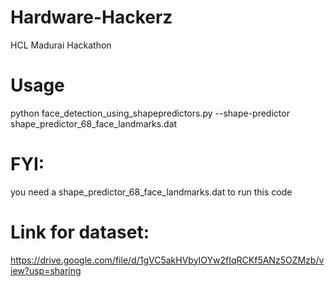 # Hardware-Hackerz
HCL Madurai Hackathon

# Usage 
python face_detection_using_shapepredictors.py --shape-predictor shape_predictor_68_face_landmarks.dat

# FYI:
you need a shape_predictor_68_face_landmarks.dat to run this code

# Link for dataset:
https://drive.google.com/file/d/1gVC5akHVbyIOYw2fIqRCKf5ANz5OZMzb/view?usp=sharing




